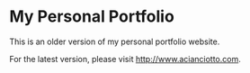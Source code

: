 # My Personal Portfolio
This is an older version of my personal portfolio website. 

For the latest version, please visit http://www.acianciotto.com.
